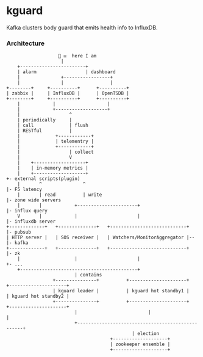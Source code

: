 # kguard

Kafka clusters body guard that emits health info to InfluxDB.

### Architecture

    
                       👥 ✉  here I am
                        |              
        +------------------------+
        | alarm                  | dashboard
        |               +-----------------+
        |               |                 |
    +--------+     +----------+      +----------+
    | zabbix |     | InfluxDB |      | OpenTSDB |
    +--------+     +----------+      +----------+
        |            |                   |
        |            +-------------------+
        |                  ^
        | periodically     |
        | call             | flush
        | RESTful          |
        |             +------------+
        |             | telementry |
        |             +------------+
        |                  | collect
        |                  V
        |    +-------------------+
        |    | in-memory metrics |
        |    +-------------------+                                       +- external scripts(plugin)
        |       ^               ^                                        |- F5 latency
        |       | read          | write                                  |- zone wide servers
        |       |            +----------------------+                    |- influx query
        V       |            |                      |                    |- influxdb server
    +-------------+   +--------------+   +----------------------------+  |- pubsub
    | HTTP server |   | SOS receiver |   | Watchers/MonitorAggregator |--|- kafka
    +-------------+   +--------------+   +----------------------------+  |- zk
        |                    |                      |                    +- ...
        +-------------------------------------------+
                             | contains
                     +---------------+          +---------------------+     +---------------------+
                     | kguard leader |          | kguard hot standby1 |     | kguard hot standby2 | 
                     +---------------+          +---------------------+     +---------------------+
                             |                          |                       |
                             +--------------------------------------------------+
                                                  | election
                                          +--------------------+
                                          | zookeeper ensemble |
                                          +--------------------+


